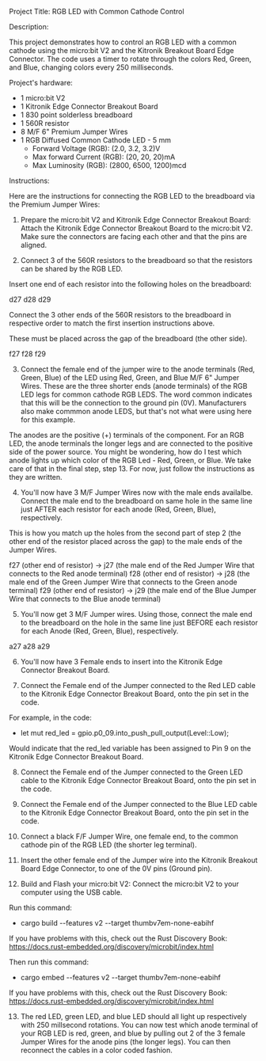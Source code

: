 Project Title: RGB LED with Common Cathode Control

Description:

This project demonstrates how to control an RGB LED with a common cathode using the micro:bit V2 and the Kitronik Breakout Board Edge Connector. The code uses a timer to rotate through the colors Red, Green, and Blue, changing colors every 250 milliseconds.


Project's hardware:

- 1 micro:bit V2
- 1 Kitronik Edge Connector Breakout Board
- 1 830 point solderless breadboard
- 1 560R resistor
- 8 M/F 6" Premium Jumper Wires
- 1 RGB Diffused Common Cathode LED - 5 mm
  - Forward Voltage (RGB): (2.0, 3.2, 3.2)V
  - Max forward Current (RGB): (20, 20, 20)mA
  - Max Luminosity (RGB): (2800, 6500, 1200)mcd

Instructions:

Here are the instructions for connecting the RGB LED to the breadboard via the Premium Jumper Wires:

1. Prepare the micro:bit V2 and Kitronik Edge Connector Breakout Board:
Attach the Kitronik Edge Connector Breakout Board to the micro:bit V2. Make sure the connectors are facing each other and that the pins are aligned.

2. Connect 3 of the 560R resistors to the breadboard so that the resistors can be shared by the RGB LED.

Insert one end of each resistor into the following holes on the breadboard:

d27
d28
d29

Connect the 3 other ends of the 560R resistors to the breadboard in respective order to match the first insertion instructions above.

These must be placed across the gap of the breadboard (the other side).

f27
f28
f29

3. Connect the female end of the jumper wire to the anode terminals (Red, Green, Blue) of the LED using Red, Green, and Blue M/F 6" Jumper Wires. These are the three shorter ends (anode terminals) of the RGB LED legs for common cathode RGB LEDS. The word common indicates that this will be the connection to the ground pin (0V). Manufacturers also make commmon anode LEDS, but that's not what were using here for this example. 

The anodes are the positive (+) terminals of the component. For an RGB LED, the anode terminals the longer legs and are connected to the positive side of the power source. You might be wondering, how do I test which anode lights up which color of the RGB Led - Red, Green, or Blue. We take care of that in the final step, step 13. For now, just follow the instructions as they are written.

4. You'll now have 3 M/F Jumper Wires now with the male ends availalbe. Connect the male end to the breadboard on same hole in the same line just AFTER each resistor for each anode (Red, Green, Blue), respectively.

This is how you match up the holes from the second part of step 2 (the other end of the resistor placed across the gap) to the male ends of the Jumper Wires.

f27 (other end of resistor) -> j27 (the male end of the Red Jumper Wire that connects to the Red anode terminal)
f28 (other end of resistor) -> j28 (the male end of the Green Jumper Wire that connects to the Green anode terminal)
f29 (other end of resistor) -> j29 (the male end of the Blue Jumper Wire that connects to the Blue anode terminal)

5. You'll now get 3 M/F Jumper wires. Using those, connect the male end to the breadboard on the hole in the same line just BEFORE each resistor for each Anode (Red, Green, Blue), respectively.

a27
a28
a29

6. You'll now have 3 Female ends to insert into the Kitronik Edge Connector Breakout Board. 

7. Connect the Female end of the Jumper connected to the Red LED cable to the Kitronik Edge Connector Breakout Board, onto the pin set in the code.

For example, in the code:

  - let mut red_led = gpio.p0_09.into_push_pull_output(Level::Low);

Would indicate that the red_led variable has been assigned to Pin 9 on the Kitronik Edge Connector Breakout Board.

8. Connect the Female end of the Jumper connected to the Green LED cable to the Kitronik Edge Connector Breakout Board, onto the pin set in the code.

9. Connect the Female end of the Jumper connected to the Blue LED cable to the Kitronik Edge Connector Breakout Board, onto the pin set in the code.

10. Connect a black F/F Jumper Wire, one female end, to the common cathode pin of the RGB LED (the shorter leg terminal). 

11. Insert the other female end of the Jumper wire into the Kitronik Breakout Board Edge Connector, to one of the 0V pins (Ground pin).

12. Build and Flash your micro:bit V2:
Connect the micro:bit V2 to your computer using the USB cable. 

Run this command:

  - cargo build --features v2 --target thumbv7em-none-eabihf

If you have problems with this, check out the Rust Discovery Book:
https://docs.rust-embedded.org/discovery/microbit/index.html

Then run this command:
  - cargo embed --features v2 --target thumbv7em-none-eabihf

If you have problems with this, check out the Rust Discovery Book:
https://docs.rust-embedded.org/discovery/microbit/index.html

13. The red LED, green LED, and blue LED should all light up respectively with 250 millsecond rotations. You can now test which anode terminal of your RGB LED is red, green, and blue by pulling out 2 of the 3 female Jumper Wires for the anode pins (the longer legs). You can then reconnect the cables in a color coded fashion.